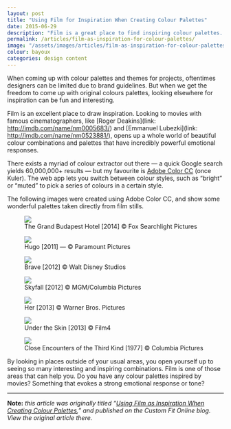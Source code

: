 ```yaml
---
layout: post
title: "Using Film for Inspiration When Creating Colour Palettes"
date: 2015-06-29
description: "Film is a great place to find inspiring colour palettes. Looking to movies with famous cinematographers opens up a whole world of beautiful colour combinations with strong emotional impacts."
permalink: /articles/film-as-inspiration-for-colour-palettes/
image: "/assets/images/articles/film-as-inspiration-for-colour-palettes/film-as-inspiration-for-colour-palettes.png"
colour: bayoux
categories: design content
---
```


When coming up with colour palettes and themes for projects, oftentimes designers can be limited due to brand guidelines. But when we get the freedom to come up with original colours palettes, looking elsewhere for inspiration can be fun and interesting.

Film is an excellent place to draw inspiration. Looking to movies with famous cinematographers, like [Roger Deakins](link: http://imdb.com/name/nm0005683/) and [Emmanuel Lubezki](link: http://imdb.com/name/nm0523881/), opens up a whole world of beautiful colour combinations and palettes that have incredibly powerful emotional responses.

There exists a myriad of colour extractor out there — a quick Google search yields 60,000,000+ results —  but my favourite is [Adobe Color CC](https://color.adobe.com/) (once Kuler). The web app lets you switch between colour styles, such as “bright” or “muted” to pick a series of colours in a certain style.

The following images were created using Adobe Color CC, and show some wonderful palettes taken directly from film stills.

<figure>
    <img src="{{site.url}}/assets/images/articles/film-as-inspiration-for-colour-palettes/colour-in-film-grand-budapest-hotel.jpg" />
    <figcaption>The Grand Budapest Hotel [2014] © Fox Searchlight Pictures</figcaption>
</figure>

<figure>
    <img src="{{site.url}}/assets/images/articles/film-as-inspiration-for-colour-palettes/colour-in-film-hugo.jpg" />
    <figcaption>Hugo [2011] — © Paramount Pictures</figcaption>
</figure>

<figure>
    <img src="{{site.url}}/assets/images/articles/film-as-inspiration-for-colour-palettes/colour-in-film-brave.jpg" />
    <figcaption>Brave [2012] © Walt Disney Studios</figcaption>
</figure>

<figure>
    <img src="{{site.url}}/assets/images/articles/film-as-inspiration-for-colour-palettes/colour-in-film-skyfall.jpg" />
    <figcaption>Skyfall [2012] © MGM/Columbia Pictures</figcaption>
</figure>

<figure>
    <img src="{{site.url}}/assets/images/articles/film-as-inspiration-for-colour-palettes/colour-in-film-her.jpg" />
    <figcaption>Her [2013] © Warner Bros. Pictures</figcaption>
</figure>

<figure>
    <img src="{{site.url}}/assets/images/articles/film-as-inspiration-for-colour-palettes/colour-in-film-under-the-skin.jpg" />
    <figcaption>Under the Skin [2013] © Film4</figcaption>
</figure>

<figure>
    <img src="{{site.url}}/assets/images/articles/film-as-inspiration-for-colour-palettes/colour-in-film-close-encounters.png" />
    <figcaption>Close Encounters of the Third Kind [1977] © Columbia Pictures</figcaption>
</figure>

By looking in places outside of your usual areas, you open yourself up to seeing so many interesting and inspiring combinations. Film is one of those areas that can help you. Do you have any colour palettes inspired by movies? Something that evokes a strong emotional response or tone?

***

**Note:** *this article was originally titled “[Using Film as Inspiration When Creating Colour Palettes]( http://customfitonline.com/news/2015/7/6/film-as-inspiration-for-colour-palettes/),” and published on the Custom Fit Online blog. View the original article there.*
